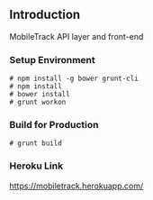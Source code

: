 ## Introduction

MobileTrack API layer and front-end

### Setup Environment

```Shell
# npm install -g bower grunt-cli
# npm install
# bower install
# grunt workon
```

### Build for Production

```Shell
# grunt build
```

### Heroku Link

https://mobiletrack.herokuapp.com/
